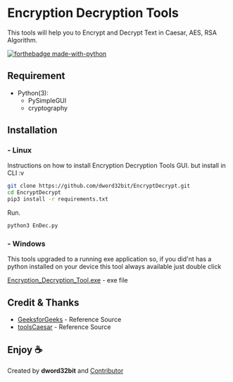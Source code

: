 # Encryption Decryption Tools
This tools will help you to Encrypt and Decrypt Text in Caesar, AES, RSA Algorithm.


[![forthebadge made-with-python](http://ForTheBadge.com/images/badges/made-with-python.svg)](https://www.python.org/)

## Requirement
- Python(3):
    - PySimpleGUI
    - cryptography

## Installation

### - Linux
Instructions on how to install Encryption Decryption Tools GUI. but install in CLI :v
```sh
git clone https://github.com/dword32bit/EncryptDecrypt.git
cd EncryptDecrypt
pip3 install -r requirements.txt
```
Run.
```sh
python3 EnDec.py
```
### - Windows
This tools upgraded to a running exe application
so, if you did'nt has a python installed on your device
this tool always available just double click

[Encryption_Decryption_Tool.exe](dist/Encryption_Decryption_Tool.exe) - exe file

## Credit & Thanks
- [GeeksforGeeks](https://www.geeksforgeeks.org/caesar-cipher-in-cryptography/) - Reference Source
- [toolsCaesar](https://github.com/putr444/toolsCaesar) - Reference Source

## Enjoy ☕ 
Created by **dword32bit** and [Contributor](https://github.com/dword32bit/EncryptDecrypt/graphs/contributors)
